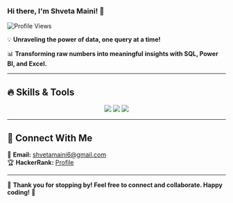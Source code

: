 ### Hi there, I'm Shveta Maini! 👋

![Profile Views](https://komarev.com/ghpvc/?username=shveta-maini&color=blue&style=flat)

💡 **Unraveling the power of data, one query at a time!**  

📊 **Transforming raw numbers into meaningful insights with SQL, Power BI, and Excel.**

---

## 🔥 **Skills & Tools**

<p align="center">
  <img src="https://img.shields.io/badge/Excel-217346?style=for-the-badge&logo=microsoft-excel&logoColor=white" />
  <img src="https://img.shields.io/badge/Power_BI-F2C811?style=for-the-badge&logo=power-bi&logoColor=black" />
  <img src="https://img.shields.io/badge/SQL-4479A1?style=for-the-badge&logo=sqlite&logoColor=white" />
</p>

---

## 🔗 **Connect With Me**
  
📧 **Email:** [shvetamaini6@gmail.com](mailto:shvetamaini6@gmail.com)  
🏆 **HackerRank:** [Profile](https://www.hackerrank.com/profile/shvetamaini6)  

---

🙏 **Thank you for stopping by! Feel free to connect and collaborate. Happy coding!** 🚀


